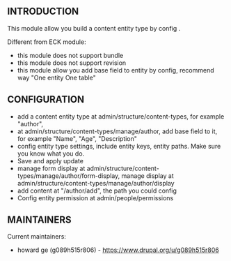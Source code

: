 INTRODUCTION
------------

This module allow you build a content entity type by config .

Different from ECK module:
 * this module does not support bundle
 * this module does not support revision
 * this module allow you add base field to entity by config,
    recommend way "One entity One table"
 
CONFIGURATION
-------------
 
 * add a content entity type at admin/structure/content-types, 
   for example "author",
 * at admin/structure/content-types/manage/author, add base field to it,
   for example "Name", "Age", "Description"
 * config entity type settings, include entity keys, entity paths.
   Make sure you know what you do.
 * Save and apply update
 * manage form display at 
   admin/structure/content-types/manage/author/form-display,
   manage display at admin/structure/content-types/manage/author/display
 * add content at "/author/add", the path you could config
 * Config entity permission at admin/people/permissions

MAINTAINERS
-----------

Current maintainers:
 * howard ge (g089h515r806) - https://www.drupal.org/u/g089h515r806
